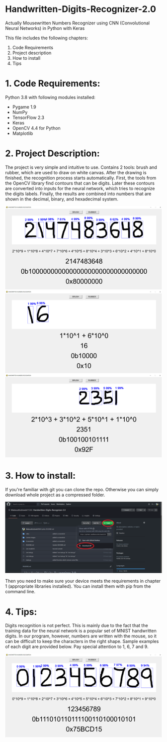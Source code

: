 # Handwritten-Digits-Recognizer-2.0

Actually Mousewritten Numbers Recognizer using CNN (Convolutional Neural Networks) in Python with Keras

This file includes the following chapters:
1. Code Requirements
2. Project description
3. How to install
4. Tips

# 1. Code Requirements:
Python 3.8 with following modules installed:
* Pygame 1.9
* NumPy
* TensorFlow 2.3
* Keras
* OpenCV 4.4 for Python
* Matplotlib

# 2. Project Description:
The project is very simple and intuitive to use. Contains 2 tools: brush and rubber, which are used to draw on white canvas.
After the drawing is finished, the recognition process starts automatically.
First, the tools from the OpenCV library find contours that can be digits.
Later these contours are converted into inputs for the neural network, which tries to recognize the digits labels.
Finally, the results are combined into numbers that are shown in the decimal, binary, and hexadecimal system.

![Sth](Screenshots//2^31.png)
![Sth](Screenshots//16.png)
![Sth](Screenshots//2351.png)

# 3. How to install:
If you're familiar with git you can clone the repo. Otherwise you can simply download whole project as a compressed folder.

![Sth](Screenshots//download.png)

Then you need to make sure your device meets the requirements in chapter 1 (appropriate libraries installed).
You can install them with pip from the command line.

# 4. Tips:
Digits recognition is not perfect. This is mainly due to the fact that the training data for the neural network is a popular set of MNIST handwritten digits. In our program, however, numbers are written with the mouse, so it can be difficult to keep the characters in the right shape. Sample examples of each digit are provided below. Pay special attention to 1, 6, 7 and 9.

![Sth](Screenshots//digits.png)

